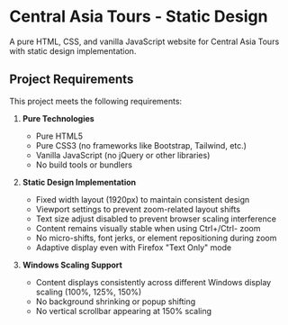 # Central Asia Tours - Static Design

A pure HTML, CSS, and vanilla JavaScript website for Central Asia Tours with static design implementation.

## Project Requirements

This project meets the following requirements:

1. **Pure Technologies**
   - Pure HTML5
   - Pure CSS3 (no frameworks like Bootstrap, Tailwind, etc.)
   - Vanilla JavaScript (no jQuery or other libraries)
   - No build tools or bundlers

2. **Static Design Implementation**
   - Fixed width layout (1920px) to maintain consistent design
   - Viewport settings to prevent zoom-related layout shifts
   - Text size adjust disabled to prevent browser scaling interference
   - Content remains visually stable when using Ctrl+/Ctrl- zoom
   - No micro-shifts, font jerks, or element repositioning during zoom
   - Adaptive display even with Firefox "Text Only" mode

3. **Windows Scaling Support**
   - Content displays consistently across different Windows display scaling (100%, 125%, 150%)
   - No background shrinking or popup shifting
   - No vertical scrollbar appearing at 150% scaling

